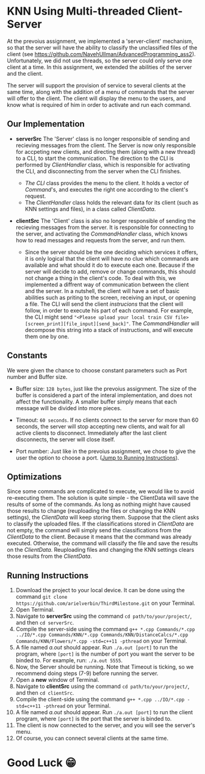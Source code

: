 # KNN Using Multi-threaded Client-Server
At the prevoius assignment, we implemented a 'server-client' mechanism, so that the server will have the ability to classify the unclassified files of the client (see https://github.com/NavehUllman/AdvancedProgramming_ass2). Unfortunately, we did not use threads, so the server could only serve one client at a time. In this assignment, we extended the abilities of the server and the client.

The server will support the provision of service to several clients at the same time, along with the addition of a menu of commands that the server will offer to the client. The client will display the menu to the users, and know what is required of him in order to activate and run each command.

## Our Implementation
* **serverSrc**
The 'Server' class is no longer responsible of sending and recieving messages from the client. The Server is now only responsible for accpeting new clients, and directing them (along with a new thread) to a CLI, to start the communication. The direction to the CLI is performed by *ClientHandler* class, which is responsible for activating the CLI, and disconnecting from the server when the CLI finishes.
  * *The CLI* class provides the menu to the client. It holds a vector of *Command*'s, and executes the right one according to the client's request.
  * The *ClientHandler* class holds the relevant data for its client (such as KNN settings and files), in a class called *ClientData*.

* **clientSrc**
The 'Client' class is also no longer responsible of sending the recieving messages from the server. It is responsible for connecting to the server, and activating the *CommandHandler* class, which knows how to read messages and requests from the server, and run them.
  * Since the server should be the one deciding which services it offers, it is only logical that the client will have no clue which commands are available and what should it do to execute each one. Because if the server will decide to add, remove or change commands, this should not change a thing in the client's code. To deal with this, we implemented a diffrent way of communication between the client and the server. In a nutshell, the client will have a set of basic abilities such as priting to the screen, receiving an input, or opening a file. The CLI will send the client *instrucions* that the client will follow, in order to execute his part of each command. For example, the CLI might send `"<Please upload your local train CSV file>[screen_print][file_input][send_back]"`. The *CommandHandler* will decompose this string into a stack of instructions, and will execute them one by one.
 
 ## Constants
We were given the chance to choose constant parameters such as Port number and Buffer size.

* Buffer size: `128 bytes`, just like the prevoius assignment. The size of the buffer is considered a part of the interal implementation, and does not affect the functionality. A smaller buffer simply means that each message will be divided into more pieces.

* Timeout: `60 seconds`. If no clients connect to the server for more than 60 seconds, the server will stop accepting new clients, and wait for all active clients to disconnect. Immediately after the last client disconnects, the server will close itself.

* Port number: Just like in the prevoius assignment, we chose to give the user the option to choose a port. ([Jump to Running Instructions](#running-instructions)).

## Optimizations
Since some commands are complicated to execute, we would like to avoid re-executing them. The solution is quite simple - the ClientData will save the results of some of the commands. As long as nothing might have caused those results to change (reuploading the files or changing the KNN settings), the *ClientData* will keep storing them. Suppose that the client asks to classify the uploaded files. If the classifications stored in *ClientData* are not empty, the command will simply send the classifications from the *ClientData* to the client.  Because it means that the command was already executed. Otherwise, the command will classify the file and save the results on the *ClientData*. Reuploading files and changing the KNN settings clears those results from the *ClientData*.

## Running Instructions
1. Download the project to your local device. It can be done using the command `git clone https://github.com/arielverbin/ThirdMilestone.git` on your Terminal.
2. Open Terminal.
3. Navigate to **serverSrc** using the command `cd path/to/your/project/`, and then `cd serverSrc`.
4. Compile the server-side using the command `g++ *.cpp Commands/*.cpp ../IO/*.cpp Commands/KNN/*.cpp Commands/KNN/DistanceCalcs/*.cpp Commands/KNN/Flowers/*.cpp -std=c++11 -pthread` on your Terminal.
5. A file named *a.out* should appear. Run `./a.out [port]` to run the program, where `[port]` is the number of port you want the server to be binded to. For example, run: `./a.out 5555`.
6. Now, the Server should be running. Note that Timeout is ticking, so we recommend doing steps (7-9) before running the server.
7. Open a **new** window of Terminal.
8. Navigate to **clientSrc** using the command `cd path/to/your/project/`, and then `cd clientSrc`.
9. Compile the client-side using the command `g++ *.cpp ../IO/*.cpp -std=c++11 -pthread` on your Terminal.
10. A file named *a.out* should appear. Run `./a.out [port]` to run the client program, where `[port]` is the port that the server is binded to.
12. The client is now connected to the server, and you will see the server's menu.
13. Of course, you can connect several clients at the same time.

# Good Luck 😁
